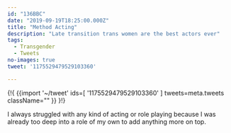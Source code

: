 ```yaml
---
id: "136BBC"
date: "2019-09-19T18:25:00.000Z"
title: "Method Acting"
description: "Late transition trans women are the best actors ever"
tags:
  - Transgender
  - Tweets
no-images: true
tweet: '1175529479529103360'

---
```


{!{
{{import '~/tweet' ids=[
  '1175529479529103360'
] tweets=meta.tweets className="" }}
}!}

I always struggled with any kind of acting or role playing because I was already too deep into a role of my own to add anything more on top.
